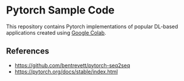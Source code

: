 
# Pytorch Sample Code

This repository contains Pytorch implementations of popular DL-based applications created using [Google Colab](https://colab.research.google.com/).

## References

* https://github.com/bentrevett/pytorch-seq2seq
* https://pytorch.org/docs/stable/index.html
